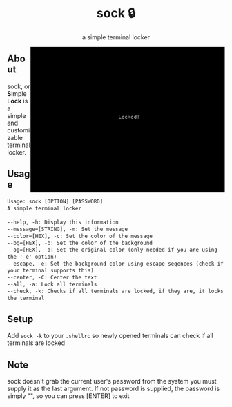 <h1 align="center">sock 🔒</h1>

<p align="center">a simple terminal locker</p>
<img align="right" src="media/sock.png">

## About

sock, or **S**imple L**ock** is a simple and customizable terminal locker.

## Usage

```
Usage: sock [OPTION] [PASSWORD]
A simple terminal locker

--help, -h: Display this information
--message=[STRING], -m: Set the message
--color=[HEX], -c: Set the color of the message
--bg=[HEX], -b: Set the color of the background
--og=[HEX], -o: Set the original color (only needed if you are using the '-e' option)
--escape, -e: Set the background color using escape seqences (check if your terminal supports this)
--center, -C: Center the text
--all, -a: Lock all terminals
--check, -k: Checks if all terminals are locked, if they are, it locks the terminal
```

## Setup

Add ```sock -k``` to your ```.shellrc``` so newly opened terminals can check if all terminals are locked

## Note

sock doesn't grab the current user's password from the system you must supply it as the last argument. If not password is supplied, the password is simply "", so you can press [ENTER] to exit
